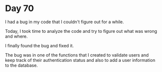 # Day 70

I had a bug in my code that I couldn't figure out for a while.

Today, I took time to analyze the code and try to figure out what was wrong and where.

I finally found the bug and fixed it.

The bug was in one of the functions that I created to validate users and keep track of their authentication status and also to add a user information to the database.

